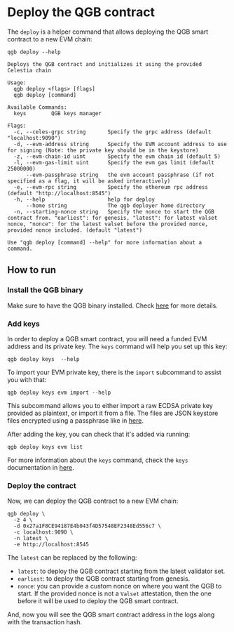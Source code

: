 # Deploy the QGB contract

<!-- markdownlint-disable MD013 -->

The `deploy` is a helper command that allows deploying the QGB smart contract to a new EVM chain:

```ssh
qgb deploy --help

Deploys the QGB contract and initializes it using the provided Celestia chain

Usage:
  qgb deploy <flags> [flags]
  qgb deploy [command]

Available Commands:
  keys        QGB keys manager

Flags:
  -c, --celes-grpc string       Specify the grpc address (default "localhost:9090")
  -d, --evm-address string      Specify the EVM account address to use for signing (Note: the private key should be in the keystore)
  -z, --evm-chain-id uint       Specify the evm chain id (default 5)
  -l, --evm-gas-limit uint      Specify the evm gas limit (default 25000000)
      --evm-passphrase string   the evm account passphrase (if not specified as a flag, it will be asked interactively)
  -e, --evm-rpc string          Specify the ethereum rpc address (default "http://localhost:8545")
  -h, --help                    help for deploy
      --home string             The qgb deployer home directory
  -n, --starting-nonce string   Specify the nonce to start the QGB contract from. "earliest": for genesis, "latest": for latest valset nonce, "nonce": for the latest valset before the provided nonce, provided nonce included. (default "latest")

Use "qgb deploy [command] --help" for more information about a command.
```

## How to run

### Install the QGB binary

Make sure to have the QGB binary installed. Check [here](./qgb-binary.md) for more details.

### Add keys

In order to deploy a QGB smart contract, you will need a funded EVM address and its private key. The `keys` command will help you set up this key:

```ssh
qgb deploy keys  --help
```

To import your EVM private key, there is the `import` subcommand to assist you with that:

```ssh
qgb deploy keys evm import --help
```

This subcommand allows you to either import a raw ECDSA private key provided as plaintext, or import it from a file. The files are JSON keystore files encrypted using a passphrase like in [here](https://geth.ethereum.org/docs/developers/dapp-developer/native-accounts).

After adding the key, you can check that it's added via running:

```ssh
qgb deploy keys evm list
```

For more information about the `keys` command, check the `keys` documentation in [here](https://github.com/celestiaorg/orchestrator-relayer/blob/main/docs/keys.md).

### Deploy the contract

Now, we can deploy the QGB contract to a new EVM chain:

```ssh
qgb deploy \
  -z 4 \
  -d 0x27a1F8CE94187E4b043f4D57548EF2348Ed556c7 \
  -c localhost:9090 \
  -n latest \
  -e http://localhost:8545
```

The `latest` can be replaced by the following:

- `latest`: to deploy the QGB contract starting from the latest validator set.
- `earliest`: to deploy the QGB contract starting from genesis.
- `nonce`: you can provide a custom nonce on where you want the QGB to start. If the provided nonce is not a `Valset` attestation, then the one before it will be used to deploy the QGB smart contract.

And, now you will see the QGB smart contract address in the logs along with the transaction hash.
